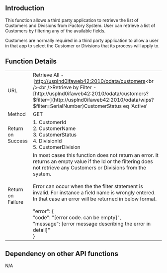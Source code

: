 **Introduction**
----------------

This function allows a third party application to retrieve the list of Customers and Divisions from iFactory System. User can retrieve a list of Customers by filtering any of the available fields.

Customers are normally required in a third party application to allow a user in that app to select the Customer or Divisions that its process will apply to.

**Function Details**
--------------------

|     |     |
| --- | --- |
| URL | Retrieve All - [http://usplnd0ifaweb42:2010/odata/customers](http://usplnd0ifaweb42:2010/odata/wips?$filter=SerialNumber)<br /><br />Retrieve by Filter - [http://usplnd0ifaweb42:2010/odata/customers?$filter=](http://usplnd0ifaweb42:2010/odata/wips?$filter=SerialNumber)CustomerStatus eq 'Active' |     |
| Method | GET |     |
| Return on Success | 1.  CustomerId<br />2.  CustomerName<br />3.  CustomerStatus<br />4.  DivisionId<br />5.  CustomerDivision |     |
| Return on Failure | In most cases this function does not return an error. It returns an empty value if the Id or the filtering does not retrieve any Customers or Divisions from the system.<br /><br />Error can occur when the the filter statement is invalid. For instance a field name is wrongly entered. In that case an error will be returned in below format.<br /><br />"error": {  <br />"code": "\[error code. can be empty\]",  <br />"message": \[error message describing the error in detail\]"  <br />} |     |

**Dependency on other API functions**
-------------------------------------

N/A
